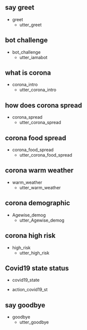 ## say greet
* greet
  - utter_greet

## bot challenge
* bot_challenge
  - utter_iamabot

## what is corona
* corona_intro
  - utter_corona_intro

## how does corona spread
* corona_spread
  - utter_corona_spread
  
## corona food spread
* corona_food_spread
  - utter_corona_food_spread

## corona warm weather
* warm_weather
  - utter_warm_weather
  
## corona demographic
* Agewise_demog
  - utter_Agewise_demog
  
## corona high risk
* high_risk
   - utter_high_risk
   
## Covid19 state status
* covid19_state
 - action_covid19_st  
     
## say goodbye
* goodbye
  - utter_goodbye   